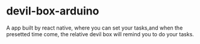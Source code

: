 # devil-box-arduino

A app built by react native, where you can set your tasks,and when the presetted time come, the relative devil box will remind you to do your tasks.